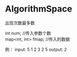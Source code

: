 # AlgorithmSpace
出现次数最多数

int num;  //传入参数个数        
map<int, int> fmap; //传入的数据 

例：
  input:  5 1 2 3 2 5
  output:  2
  

